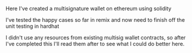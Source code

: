Here I've created a multisignature wallet on ethereum using solidity

I've tested the happy cases so far in remix and now need to finish off the unit testing in hardhat

I didn't use any resources from existing multisig wallet contracts, so after I've completed this I'll read them after to see what I could do better here.